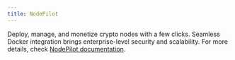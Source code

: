 ```yaml
---
title: NodePilot
---
```


Deploy, manage, and monetize crypto nodes with a few clicks. Seamless Docker integration brings enterprise-level security and scalability. For more details, check [NodePilot documentation](https://manual.grid.tf/playground/nodepilot.html).

